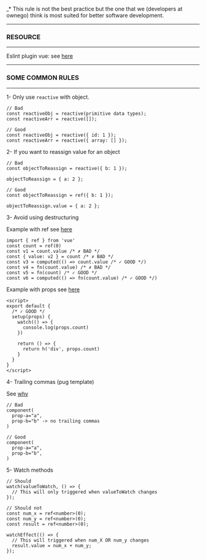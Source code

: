 _* This rule is not the best practice but the one that we (developers at ownego) think is most suited for better software development.

***
### RESOURCE
***
Eslint plugin vue: see [here][eslint plugin vue]

***
### SOME COMMON RULES
***

1- Only use `reactive` with object.

```
// Bad
const reactiveObj = reactive(primitive data types);
const reactiveArr = reactive([]);

// Good
const reactiveObj = reactive({ id: 1 });
const reactiveArr = reactive({ array: [] });
```

2- If you want to reassign value for an object

```
// Bad
const objectToReassign = reactive({ b: 1 });

objectToReassign = { a: 2 };

// Good
const objectToReassign = ref({ b: 1 });

objectToReassign.value = { a: 2 };
```

3- Avoid using destructuring

Example with ref see [here][no-ref-object-destructure]
```
import { ref } from 'vue'
const count = ref(0)
const v1 = count.value /* ✗ BAD */
const { value: v2 } = count /* ✗ BAD */
const v3 = computed(() => count.value /* ✓ GOOD */)
const v4 = fn(count.value) /* ✗ BAD */
const v5 = fn(count) /* ✓ GOOD */
const v6 = computed(() => fn(count.value) /* ✓ GOOD */)
```

Example with props see [here][no-setup-props-destructure]
```
<script>
export default {
  /* ✓ GOOD */
  setup(props) {
    watch(() => {
      console.log(props.count)
    })

    return () => {
      return h('div', props.count)
    }
  }
}
</script>
```

4- Trailing commas (pug template)

See [why][trailling-commas]
```
// Bad
component(
  prop-a="a",
  prop-b="b" -> no trailing commas
)

// Good
component(
  prop-a="a",
  prop-b="b",
)
```

5- Watch methods

```
// Should
watch(valueToWatch, () => {
  // This will only triggered when valueToWatch changes
});

// Should not
const num_x = ref<number>(0);
const num_y = ref<number>(0);
const result = ref<number>(0);

watchEffect(() => {
  // This will triggered when num_X OR num_y changes
  result.value = num_x + num_y;
});
```

[eslint plugin vue]: https://eslint.vuejs.org/rules/no-setup-props-destructure.html
[no-setup-props-destructure]: https://eslint.vuejs.org/rules/no-setup-props-destructure.html
[no-ref-object-destructure]: https://eslint.vuejs.org/rules/no-ref-object-destructure.html#vue-no-ref-object-destructure
[trailling-commas]: https://time2hack.com/are-you-using-trailing-commas-in-your-javascript/
